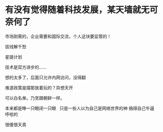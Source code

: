 # 有没有觉得随着科技发展，某天墙就无可奈何了


市场刚需的，企业需要和国际交流，个人这块要监管的！

拔线解千愁 

星链计划

技术是双方进步的……

想的太多了，后面只允许内网访问，没得翻

难道政策是摆那放着玩的？异想天开

可以白名单。乃至跟朝鲜一样。

本来都是睁一只眼闭一只眼&nbsp; &nbsp;只是一些人以为自己是网络世界的神 搞得自己牛逼呼啦的

很傻很天真
